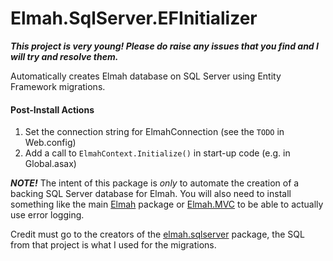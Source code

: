 Elmah.SqlServer.EFInitializer
=============================

**_This project is very young! Please do raise any issues that you find and I will try and resolve them._**

Automatically creates Elmah database on SQL Server using Entity Framework migrations.

#### Post-Install Actions
1. Set the connection string for ElmahConnection (see the `TODO` in Web.config)
2. Add a call to `ElmahContext.Initialize()` in start-up code (e.g. in Global.asax)

**_NOTE!_**
The intent of this package is _only_ to automate the creation of a backing SQL Server database for Elmah.
You will also need to install something like the main [Elmah](https://www.nuget.org/packages/elmah/) package or [Elmah.MVC](https://www.nuget.org/packages/Elmah.MVC/) to be able to actually use error logging.

Credit must go to the creators of the [elmah.sqlserver](https://www.nuget.org/packages/elmah.sqlserver/1.2.0) package, the SQL from that project is what I used for the migrations.
